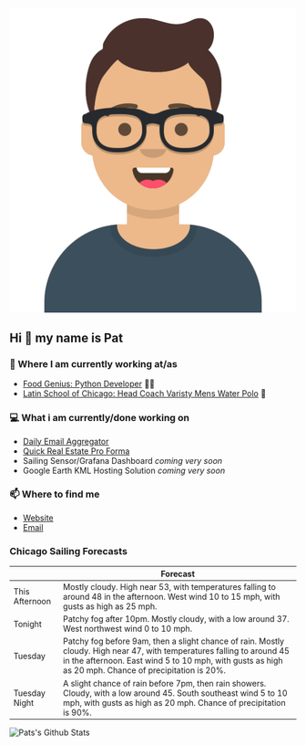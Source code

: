 [![Social banner for p-j-falconer](https://raw.githubusercontent.com/P-J-FALCONER/P-J-FALCONER/master/assets/avataaars.svg)](https://patfalconer.com/)
## Hi :wave: my name is Pat

### 💼 Where I am currently working at/as
- [Food Genius: Python Developer](https://getfoodgenius.com/) 🍔🐍
- [Latin School of Chicago: Head Coach Varisty Mens Water Polo](https://www.latinschool.org/) 🤽


### 💻 What i am currently/done working on
 - [Daily Email Aggregator](https://github.com/P-J-FALCONER/dott_daily_mail)
 - [Quick Real Estate Pro Forma](https://github.com/P-J-FALCONER/henry)
 - Sailing Sensor/Grafana Dashboard *coming very soon*
 - Google Earth KML Hosting Solution *coming very soon*

### 📫 Where to find me
 - [Website](https://patfalconer.com/)
 - [Email](mailto:patrick.j.falconer@gmail.com)


### Chicago Sailing Forecasts
|   | Forecast  |
|---|---|
| This Afternoon | Mostly cloudy. High near 53, with temperatures falling to around 48 in the afternoon. West wind 10 to 15 mph, with gusts as high as 25 mph. |
| Tonight | Patchy fog after 10pm. Mostly cloudy, with a low around 37. West northwest wind 0 to 10 mph. |
| Tuesday | Patchy fog before 9am, then a slight chance of rain. Mostly cloudy. High near 47, with temperatures falling to around 45 in the afternoon. East wind 5 to 10 mph, with gusts as high as 20 mph. Chance of precipitation is 20%. |
| Tuesday Night | A slight chance of rain before 7pm, then rain showers. Cloudy, with a low around 45. South southeast wind 5 to 10 mph, with gusts as high as 20 mph. Chance of precipitation is 90%. |

![Pats's Github Stats](https://github-readme-stats.vercel.app/api?username=p-j-falconer&show_icons=true&theme=radical)
